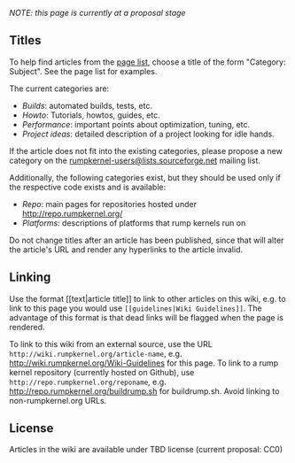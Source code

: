 _NOTE: this page is currently at a proposal stage_

Titles
------

To help find articles from the [page list](http://repo.rumpkernel.org/wiki/wiki/_pages),
choose a title of the form "Category: Subject".  See the page list for examples.

The current categories are:

* _Builds_: automated builds, tests, etc.
* _Howto_: Tutorials, howtos, guides, etc.
* _Performance_: important points about optimization, tuning, etc.
* _Project ideas_: detailed description of a project looking for idle hands.

If the article does not fit into the existing categories, please propose
a new category on the rumpkernel-users@lists.sourceforge.net mailing list.

Additionally, the following categories exist, but they should be used
only if the respective code exists and is available:

* _Repo_: main pages for repositories hosted under http://repo.rumpkernel.org/
* _Platforms_: descriptions of platforms that rump kernels run on

Do not change titles after an article has been published, since that will
alter the article's URL and render any hyperlinks to the article invalid.

Linking
-------

Use the format \[\[text|article title\]\] to link to other articles on this wiki,
e.g. to link to this page you would use `[[guidelines|Wiki Guidelines]]`.
The advantage of this format is that dead links will be flagged when
the page is rendered.

To link to this wiki from an external source, use the URL `http://wiki.rumpkernel.org/article-name`,
e.g. http://wiki.rumpkernel.org/Wiki-Guidelines for this page.
To link to a rump kernel repository (currently hosted on Github), use `http://repo.rumpkernel.org/reponame`, e.g. http://repo.rumpkernel.org/buildrump.sh for buildrump.sh.  Avoid linking to
non-rumpkernel.org URLs.

License
-------

Articles in the wiki are available under TBD license (current proposal: CC0)
